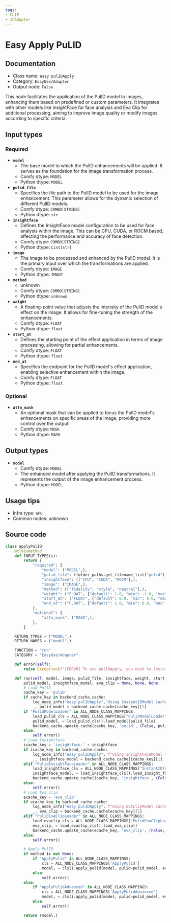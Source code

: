 ```yaml
---
tags:
- CLIP
- IPAdapter
---
```


# Easy Apply PuLID
## Documentation
- Class name: `easy pulIDApply`
- Category: `EasyUse/Adapter`
- Output node: `False`

This node facilitates the application of the PulID model to images, enhancing them based on predefined or custom parameters. It integrates with other models like InsightFace for face analysis and Eva Clip for additional processing, aiming to improve image quality or modify images according to specific criteria.
## Input types
### Required
- **`model`**
    - The base model to which the PulID enhancements will be applied. It serves as the foundation for the image transformation process.
    - Comfy dtype: `MODEL`
    - Python dtype: `MODEL`
- **`pulid_file`**
    - Specifies the file path to the PulID model to be used for the image enhancement. This parameter allows for the dynamic selection of different PulID models.
    - Comfy dtype: `COMBO[STRING]`
    - Python dtype: `str`
- **`insightface`**
    - Defines the InsightFace model configuration to be used for face analysis within the image. This can be CPU, CUDA, or ROCM based, affecting the performance and accuracy of face detection.
    - Comfy dtype: `COMBO[STRING]`
    - Python dtype: `List[str]`
- **`image`**
    - The image to be processed and enhanced by the PulID model. It is the primary input over which the transformations are applied.
    - Comfy dtype: `IMAGE`
    - Python dtype: `IMAGE`
- **`method`**
    - unknown
    - Comfy dtype: `COMBO[STRING]`
    - Python dtype: `unknown`
- **`weight`**
    - A floating-point value that adjusts the intensity of the PulID model's effect on the image. It allows for fine-tuning the strength of the enhancements.
    - Comfy dtype: `FLOAT`
    - Python dtype: `float`
- **`start_at`**
    - Defines the starting point of the effect application in terms of image processing, allowing for partial enhancements.
    - Comfy dtype: `FLOAT`
    - Python dtype: `float`
- **`end_at`**
    - Specifies the endpoint for the PulID model's effect application, enabling selective enhancement within the image.
    - Comfy dtype: `FLOAT`
    - Python dtype: `float`
### Optional
- **`attn_mask`**
    - An optional mask that can be applied to focus the PulID model's enhancements on specific areas of the image, providing more control over the output.
    - Comfy dtype: `MASK`
    - Python dtype: `MASK`
## Output types
- **`model`**
    - Comfy dtype: `MODEL`
    - The enhanced model after applying the PulID transformations. It represents the output of the image enhancement process.
    - Python dtype: `MODEL`
## Usage tips
- Infra type: `GPU`
- Common nodes: unknown


## Source code
```python
class applyPulID:
    @classmethod
    def INPUT_TYPES(s):
        return {
            "required": {
                "model": ("MODEL",),
                "pulid_file": (folder_paths.get_filename_list("pulid"),),
                "insightface": (["CPU", "CUDA", "ROCM"],),
                "image": ("IMAGE",),
                "method": (["fidelity", "style", "neutral"],),
                "weight": ("FLOAT", {"default": 1.0, "min": -1.0, "max": 5.0, "step": 0.05}),
                "start_at": ("FLOAT", {"default": 0.0, "min": 0.0, "max": 1.0, "step": 0.001}),
                "end_at": ("FLOAT", {"default": 1.0, "min": 0.0, "max": 1.0, "step": 0.001}),
            },
            "optional": {
                "attn_mask": ("MASK",),
            },
        }

    RETURN_TYPES = ("MODEL",)
    RETURN_NAMES = ("model",)

    FUNCTION = "run"
    CATEGORY = "EasyUse/Adapter"

    def error(self):
        raise Exception(f"[ERROR] To use pulIDApply, you need to install 'ComfyUI_PulID'")

    def run(self, model, image, pulid_file, insightface, weight, start_at, end_at, method=None, noise=0.0, fidelity=None, projection=None, attn_mask=None, prompt=None, extra_pnginfo=None, my_unique_id=None):
        pulid_model, insightface_model, eva_clip = None, None, None
        # Load PulID
        cache_key = 'pulID'
        if cache_key in backend_cache.cache:
            log_node_info("easy pulIDApply","Using InstantIDModel Cached")
            _, pulid_model = backend_cache.cache[cache_key][1]
        if "PulidModelLoader" in ALL_NODE_CLASS_MAPPINGS:
            load_pulid_cls = ALL_NODE_CLASS_MAPPINGS["PulidModelLoader"]
            pulid_model, = load_pulid_cls().load_model(pulid_file)
            backend_cache.update_cache(cache_key, 'pulid', (False, pulid_model))
        else:
            self.error()
        # Load Insightface
        icache_key = 'insightface-' + insightface
        if icache_key in backend_cache.cache:
            log_node_info("easy pulIDApply", f"Using InsightFaceModel {insightface} Cached")
            _, insightface_model = backend_cache.cache[icache_key][1]
        elif "PulidInsightFaceLoader" in ALL_NODE_CLASS_MAPPINGS:
            load_insightface_cls = ALL_NODE_CLASS_MAPPINGS["InstantIDFaceAnalysis"]
            insightface_model, = load_insightface_cls().load_insight_face(insightface)
            backend_cache.update_cache(icache_key, 'insightface', (False, insightface_model))
        else:
            self.error()
        # Load Eva clip
        ecache_key = 'eva_clip'
        if ecache_key in backend_cache.cache:
            log_node_info("easy pulIDApply", f"Using EVAClipModel Cached")
            _, eva_clip = backend_cache.cache[ecache_key][1]
        elif "PulidEvaClipLoader" in ALL_NODE_CLASS_MAPPINGS:
            load_evaclip_cls = ALL_NODE_CLASS_MAPPINGS["PulidEvaClipLoader"]
            eva_clip, = load_evaclip_cls().load_eva_clip()
            backend_cache.update_cache(ecache_key, 'eva_clip', (False, eva_clip))
        else:
            self.error()

        # Apply PulID
        if method is not None:
            if "ApplyPulid" in ALL_NODE_CLASS_MAPPINGS:
                cls = ALL_NODE_CLASS_MAPPINGS['ApplyPulid']
                model, = cls().apply_pulid(model, pulid=pulid_model, eva_clip=eva_clip, face_analysis=insightface_model, image=image, weight=weight, method=method, start_at=start_at, end_at=end_at, attn_mask=attn_mask)
            else:
                self.error()
        else:
            if "ApplyPulidAdvanced" in ALL_NODE_CLASS_MAPPINGS:
                cls = ALL_NODE_CLASS_MAPPINGS['ApplyPulidAdvanced']
                model, = cls().apply_pulid(model, pulid=pulid_model, eva_clip=eva_clip, face_analysis=insightface_model, image=image, weight=weight, projection=projection, fidelity=fidelity, noise=noise, start_at=start_at, end_at=end_at, attn_mask=attn_mask)
            else:
                self.error()

        return (model,)

```
